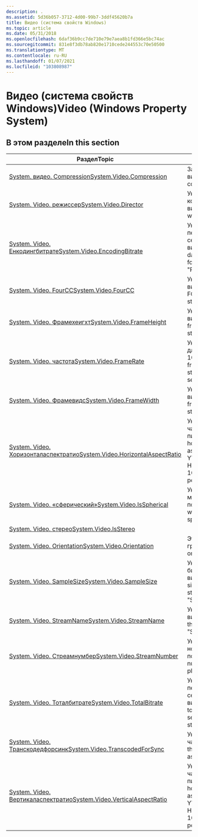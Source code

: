 ```yaml
---
description: .
ms.assetid: 5d36b057-3712-4d00-99b7-3ddf45620b7a
title: Видео (система свойств Windows)
ms.topic: article
ms.date: 05/31/2018
ms.openlocfilehash: 6daf36b9cc7de710e79e7aea8b1fd366e5bc74ac
ms.sourcegitcommit: 831e8f3db78ab820e1710cede244553c70e50500
ms.translationtype: MT
ms.contentlocale: ru-RU
ms.lasthandoff: 01/07/2021
ms.locfileid: "103808987"
---
```

# <a name="video-windows-property-system"></a><span data-ttu-id="17508-103">Видео (система свойств Windows)</span><span class="sxs-lookup"><span data-stu-id="17508-103">Video (Windows Property System)</span></span>

## <a name="in-this-section"></a><span data-ttu-id="17508-104">В этом разделе</span><span class="sxs-lookup"><span data-stu-id="17508-104">In this section</span></span>



| <span data-ttu-id="17508-105">Раздел</span><span class="sxs-lookup"><span data-stu-id="17508-105">Topic</span></span>                                                                                                | <span data-ttu-id="17508-106">Описание</span><span class="sxs-lookup"><span data-stu-id="17508-106">Description</span></span>                                                                                                                                |
|------------------------------------------------------------------------------------------------------|--------------------------------------------------------------------------------------------------------------------------------------------|
| [<span data-ttu-id="17508-107">System. видео. Compression</span><span class="sxs-lookup"><span data-stu-id="17508-107">System.Video.Compression</span></span>](./props-system-video-compression.md)<br/>                     | <span data-ttu-id="17508-108">Задает формат сжатия видео.</span><span class="sxs-lookup"><span data-stu-id="17508-108">Specifies the video compression format.</span></span><br/>                                                                                         |
| [<span data-ttu-id="17508-109">System. Video. режиссер</span><span class="sxs-lookup"><span data-stu-id="17508-109">System.Video.Director</span></span>](./props-system-video-director.md)<br/>                           | <span data-ttu-id="17508-110">Указывает пользователя, который направляет видео.</span><span class="sxs-lookup"><span data-stu-id="17508-110">Indicates the person who directed the video.</span></span> <br/>                                                                                   |
| [<span data-ttu-id="17508-111">System. Video. Енкодингбитрате</span><span class="sxs-lookup"><span data-stu-id="17508-111">System.Video.EncodingBitrate</span></span>](./props-system-video-encodingbitrate.md)<br/>             | <span data-ttu-id="17508-112">Указывает скорость передачи данных в "битах в секунду" для видеопотока.</span><span class="sxs-lookup"><span data-stu-id="17508-112">Indicates the data rate in "bits per second" for the video stream.</span></span> <span data-ttu-id="17508-113">"Rate".</span><span class="sxs-lookup"><span data-stu-id="17508-113">"DataRate".</span></span><br/>                                                  |
| [<span data-ttu-id="17508-114">System. Video. FourCC</span><span class="sxs-lookup"><span data-stu-id="17508-114">System.Video.FourCC</span></span>](./props-system-video-fourcc.md)<br/>                               | <span data-ttu-id="17508-115">Указывает код FOURCC для видеопотока.</span><span class="sxs-lookup"><span data-stu-id="17508-115">Specifies the FOURCC code for the video stream.</span></span><br/>                                                                                 |
| [<span data-ttu-id="17508-116">System. Video. Фрамехеигхт</span><span class="sxs-lookup"><span data-stu-id="17508-116">System.Video.FrameHeight</span></span>](./props-system-video-frameheight.md)<br/>                     | <span data-ttu-id="17508-117">Указывает высоту рамки для видеопотока.</span><span class="sxs-lookup"><span data-stu-id="17508-117">Indicates the frame height for the video stream.</span></span><br/>                                                                                |
| [<span data-ttu-id="17508-118">System. Video. частота</span><span class="sxs-lookup"><span data-stu-id="17508-118">System.Video.FrameRate</span></span>](./props-system-video-framerate.md)<br/>                         | <span data-ttu-id="17508-119">Указывает частоту кадров для потока видео в кадрах за 1000 секунд.</span><span class="sxs-lookup"><span data-stu-id="17508-119">Indicates the frame rate for the video stream, in frames per 1000 seconds.</span></span><br/>                                                      |
| [<span data-ttu-id="17508-120">System. Video. Фрамевидс</span><span class="sxs-lookup"><span data-stu-id="17508-120">System.Video.FrameWidth</span></span>](./props-system-video-framewidth.md)<br/>                       | <span data-ttu-id="17508-121">Указывает ширину кадра для видеопотока.</span><span class="sxs-lookup"><span data-stu-id="17508-121">Indicates the frame width for the video stream.</span></span><br/>                                                                                 |
| [<span data-ttu-id="17508-122">System. Video. Хоризонталаспектратио</span><span class="sxs-lookup"><span data-stu-id="17508-122">System.Video.HorizontalAspectRatio</span></span>](./props-system-video-horizontalaspectratio.md)<br/> | <span data-ttu-id="17508-123">Указывает горизонтальную часть пропорций в пикселях.</span><span class="sxs-lookup"><span data-stu-id="17508-123">Indicates the horizontal portion of the pixel aspect ratio.</span></span> <span data-ttu-id="17508-124">Часть X в XX: YY.</span><span class="sxs-lookup"><span data-stu-id="17508-124">The X portion of XX:YY.</span></span> <span data-ttu-id="17508-125">Например, 10 — часть X 10:11.</span><span class="sxs-lookup"><span data-stu-id="17508-125">For example, 10 is the X portion of 10:11.</span></span><br/>  |
| [<span data-ttu-id="17508-126">System. Video. «сферический»</span><span class="sxs-lookup"><span data-stu-id="17508-126">System.Video.IsSpherical</span></span>](https://www.bing.com/search?q=System.Video.IsSpherical)<br/>                           | <span data-ttu-id="17508-127">Указывает, имеет ли файл мультимедиа сферический поток видео.</span><span class="sxs-lookup"><span data-stu-id="17508-127">Indicates whether the media file has a spherical video stream.</span></span><br/>                                                                  |
| [<span data-ttu-id="17508-128">System. Video. стерео</span><span class="sxs-lookup"><span data-stu-id="17508-128">System.Video.IsStereo</span></span>](props-system-video-isstereo.md)<br/>                                  |                                                                                                                                            |
| [<span data-ttu-id="17508-129">System. Video. Orientation</span><span class="sxs-lookup"><span data-stu-id="17508-129">System.Video.Orientation</span></span>](props-system-video-orientation.md)<br/>                            | <span data-ttu-id="17508-130">Это ориентация видео в градусах.</span><span class="sxs-lookup"><span data-stu-id="17508-130">This is the video orientation in degrees.</span></span><br/>                                                                                       |
| [<span data-ttu-id="17508-131">System. Video. SampleSize</span><span class="sxs-lookup"><span data-stu-id="17508-131">System.Video.SampleSize</span></span>](./props-system-video-samplesize.md)<br/>                       | <span data-ttu-id="17508-132">Указывает размер выборки в битах для потока видео.</span><span class="sxs-lookup"><span data-stu-id="17508-132">Indicates the sample size in bits for the video stream.</span></span> <span data-ttu-id="17508-133">"SampleSize".</span><span class="sxs-lookup"><span data-stu-id="17508-133">"SampleSize".</span></span><br/>                                                           |
| [<span data-ttu-id="17508-134">System. Video. StreamName</span><span class="sxs-lookup"><span data-stu-id="17508-134">System.Video.StreamName</span></span>](./props-system-video-streamname.md)<br/>                       | <span data-ttu-id="17508-135">Указывает имя потока видео.</span><span class="sxs-lookup"><span data-stu-id="17508-135">Indicates the name for the video stream.</span></span> <span data-ttu-id="17508-136">"StreamName".</span><span class="sxs-lookup"><span data-stu-id="17508-136">"StreamName".</span></span><br/>                                                                          |
| [<span data-ttu-id="17508-137">System. Video. Стреамнумбер</span><span class="sxs-lookup"><span data-stu-id="17508-137">System.Video.StreamNumber</span></span>](./props-system-video-streamnumber.md)<br/>                   | <span data-ttu-id="17508-138">Указывает порядковый номер воспроизводимого потока.</span><span class="sxs-lookup"><span data-stu-id="17508-138">Indicates the ordinal number of the stream being played.</span></span><br/>                                                                        |
| [<span data-ttu-id="17508-139">System. Video. Тоталбитрате</span><span class="sxs-lookup"><span data-stu-id="17508-139">System.Video.TotalBitrate</span></span>](./props-system-video-totalbitrate.md)<br/>                   | <span data-ttu-id="17508-140">Указывает общую скорость передачи данных в битах в секунду для всех потоков видео и аудио.</span><span class="sxs-lookup"><span data-stu-id="17508-140">Indicates the total data rate in "bits per second" for all video and audio streams.</span></span><br/>                                             |
| [<span data-ttu-id="17508-141">System. Video. Транскодедфорсинк</span><span class="sxs-lookup"><span data-stu-id="17508-141">System.Video.TranscodedForSync</span></span>](./props-system-video-transcodedforsync.md)<br/>         | <span data-ttu-id="17508-142">Указывает вертикальную часть пропорций.</span><span class="sxs-lookup"><span data-stu-id="17508-142">Indicates the vertical portion of the aspect ratio.</span></span><br/>                                                                             |
| [<span data-ttu-id="17508-143">System. Video. Вертикаласпектратио</span><span class="sxs-lookup"><span data-stu-id="17508-143">System.Video.VerticalAspectRatio</span></span>](./props-system-video-verticalaspectratio.md)<br/>     | <span data-ttu-id="17508-144">Указывает горизонтальную часть пропорций в пикселях.</span><span class="sxs-lookup"><span data-stu-id="17508-144">Indicates the horizontal portion of the pixel aspect ratio.</span></span> <span data-ttu-id="17508-145">Часть Y в XX: YY.</span><span class="sxs-lookup"><span data-stu-id="17508-145">The Y portion of XX:YY.</span></span> <span data-ttu-id="17508-146">Например, 11 — часть Y 10:11.</span><span class="sxs-lookup"><span data-stu-id="17508-146">For example, 11 is the Y portion of 10:11 .</span></span><br/> |



 

 

 
